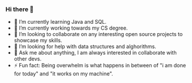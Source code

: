 ### Hi there 👋

- 🌱 I’m currently learning Java and SQL.
- 🔭 I’m currently working towards my CS degree.
- 👯 I’m looking to collaborate on any interesting open source projects to showcase my skills.
- 🤔 I’m looking for help with data structures and alghorithms.
- 💬 Ask me about anything, I am always interested in collaborate with other devs.
- ⚡ Fun fact: Being overwhelm is what happens in between of "i am done for today" and "it works on my machine".
<!--
**Lancelcode/Lancelcode** is a ✨ _special_ ✨ repository because its `README.md` (this file) appears on your GitHub profile.

Here are some ideas to get you started:
- ...
- 📫 How to reach me: ...
- 😄 Pronouns: ...
- 
[![Lancelcode GitHub stats](https://github-readme-stats.vercel.app/api?username=Lancelcode)](https://github.com/anuraghazra/github-readme-stats)-->

